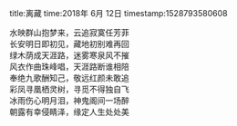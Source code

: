 title:离藏
time:2018年 6月 12日
timestamp:1528793580608

水映群山抱梦来，云追寂寞任芳菲<br>长安明日即初见，藏地初别难再回<br>绿木荫成天涯路，迷雾寒泉风不摧<br>风衣作曲珠峰唱，天涯路断谁相陪<br>奉绝九歌酬知己，敬远红颜未敢追<br>彩凤寻凰栖灵树，寻觅不得独自飞<br>冰雨伤心明月泪，神鬼阁间一场醉<br>朝露有幸侵睛泽，缘定人生处处美